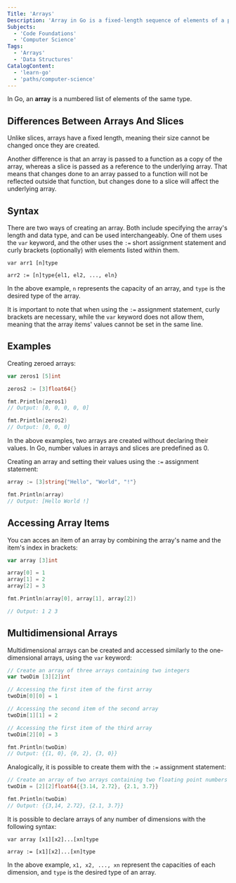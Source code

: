 ```yaml
---
Title: 'Arrays'
Description: 'Array in Go is a fixed-length sequence of elements of a particular type.'
Subjects:
  - 'Code Foundations'
  - 'Computer Science'
Tags:
  - 'Arrays'
  - 'Data Structures'
CatalogContent:
  - 'learn-go'
  - 'paths/computer-science'
---
```


In Go, an **array** is a numbered list of elements of the same type.

## Differences Between Arrays And Slices

Unlike slices, arrays have a fixed length, meaning their size cannot be changed once they are created.

Another difference is that an array is passed to a function as a copy of the array, whereas a slice is passed as a reference to the underlying array. That means that changes done to an array passed to a function will not be reflected outside that function, but changes done to a slice will affect the underlying array.

## Syntax

There are two ways of creating an array. Both include specifying the array's length and data type, and can be used interchangeably. One of them uses the `var` keyword, and the other uses the `:=` short assignment statement and curly brackets (optionally) with elements listed within them.

```pseudo
var arr1 [n]type

arr2 := [n]type{el1, el2, ..., eln}
```

In the above example, `n` represents the capacity of an array, and `type` is the desired type of the array.

It is important to note that when using the `:=` assignment statement, curly brackets are necessary, while the `var` keyword does not allow them, meaning that the array items' values cannot be set in the same line.

## Examples

Creating zeroed arrays:

```go
var zeros1 [5]int

zeros2 := [3]float64{}

fmt.Println(zeros1)
// Output: [0, 0, 0, 0, 0]

fmt.Println(zeros2)
// Output: [0, 0, 0]
```

In the above examples, two arrays are created without declaring their values. In Go, number values in arrays and slices are predefined as 0.

Creating an array and setting their values using the `:=` assignment statement:

```go
array := [3]string{"Hello", "World", "!"}

fmt.Println(array)
// Output: [Hello World !]
```

## Accessing Array Items

You can acces an item of an array by combining the array's name and the item's index in brackets:

```go
var array [3]int

array[0] = 1
array[1] = 2
array[2] = 3

fmt.Println(array[0], array[1], array[2])

// Output: 1 2 3
```

## Multidimensional Arrays

Multidimensional arrays can be created and accessed similarly to the one-dimensional arrays, using the `var` keyword:

```go
// Create an array of three arrays containing two integers
var twoDim [3][2]int

// Accessing the first item of the first array
twoDim[0][0] = 1

// Accessing the second item of the second array
twoDim[1][1] = 2

// Accessing the first item of the third array
twoDim[2][0] = 3

fmt.Println(twoDim)
// Output: {{1, 0}, {0, 2}, {3, 0}}
```

Analogically, it is possible to create them with the `:=` assignment statement:

```go
// Create an array of two arrays containing two floating point numbers
twoDim = [2][2]float64{{3.14, 2.72}, {2.1, 3.7}}

fmt.Println(twoDim)
// Output: {{3,14, 2.72}, {2.1, 3.7}}
```

It is possible to declare arrays of any number of dimensions with the following syntax:

```pseudo
var array [x1][x2]...[xn]type

array := [x1][x2]...[xn]type
```

In the above example, `x1, x2, ..., xn` represent the capacities of each dimension, and `type` is the desired type of an array.
